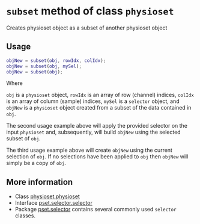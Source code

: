 `subset` method of class `physioset` 
===

Creates physioset object as a subset of another physioset object

## Usage

````matlab
objNew = subset(obj, rowIdx, colIdx);
objNew = subset(obj, mySel);
objNew = subset(obj);
````

Where

`obj` is a `physioset` object, `rowIdx` is an array of row (channel)
indices, `colIdx` is an array of column (sample) indices, `mySel` is a 
`selector` object, and `objNew` is a `physioset` object created from a 
subset of the data contained in `obj`.

The second usage example above will apply the provided selector on the
input `physioset` and, subsequently, will build `objNew` using the
selected subset of `obj`.

The third usage example above will create `objNew` using the current
selection of `obj`. If no selections have been applied to `obj` then 
`objNew` will simply be a copy of `obj`.

## More information

* Class [physioset.physioset][physioset]
* Interface [pset.selector.selector][selector-ifc]
* Package [pset.selector][selector-pkg] contains several commonly used 
  `selector` classes.

[physioset]: ../README.md
[selector-ifc]: https://github.com/germangh/matlab_pset/tree/master/+pset/+selector/selector.md
[selector-pkg]: https://github.com/germangh/matlab_pset/tree/master/+pset/+selector/README.md
